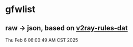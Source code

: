 # gfwlist
## raw -> json, based on [v2ray-rules-dat](https://github.com/Loyalsoldier/v2ray-rules-dat)
Thu Feb  6 06:00:49 AM CST 2025

